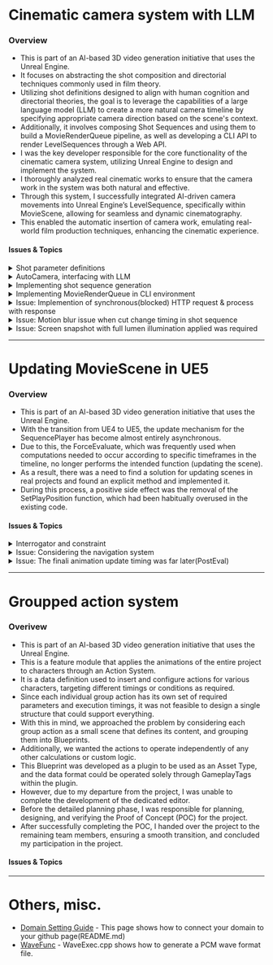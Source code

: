 
# Cinematic camera system with LLM
### Overview
- This is part of an AI-based 3D video generation initiative that uses the Unreal Engine.
- It focuses on abstracting the shot composition and directorial techniques commonly used in film theory.
- Utilizing shot definitions designed to align with human cognition and directorial theories, the goal is to leverage the capabilities of a large language model (LLM) to create a more natural camera timeline by specifying appropriate camera direction based on the scene's context.
- Additionally, it involves composing Shot Sequences and using them to build a MovieRenderQueue pipeline, as well as developing a CLI API to render LevelSequences through a Web API.
- I was the key developer responsible for the core functionality of the cinematic camera system, utilizing Unreal Engine to design and implement the system.
- I thoroughly analyzed real cinematic works to ensure that the camera work in the system was both natural and effective.
- Through this system, I successfully integrated AI-driven camera movements into Unreal Engine’s LevelSequence, specifically within MovieScene, allowing for seamless and dynamic cinematography.
- This enabled the automatic insertion of camera work, emulating real-world film production techniques, enhancing the cinematic experience.

#### Issues & Topics
<details>
  <summary>Shot parameter definitions</summary>
</details>
<details>
  <summary>AutoCamera, interfacing with LLM</summary>
</details>
<details>
  <summary>Implementing shot sequence generation</summary>
</details>
<details>
  <summary>Implementing MovieRenderQueue in CLI environment</summary>
</details>
<details>
  <summary>Issue: Implemention of synchronous(blocked) HTTP request & process with response</summary>
</details>
<details>
  <summary>Issue: Motion blur issue when cut change timing in shot sequence</summary>
</details>
<details>
  <summary>Issue: Screen snapshot with full lumen illumination applied was required</summary>
</details>

---

# Updating MovieScene in UE5
### Overview
- This is part of an AI-based 3D video generation initiative that uses the Unreal Engine.
- With the transition from UE4 to UE5, the update mechanism for the SequencePlayer has become almost entirely asynchronous.
- Due to this, the ForceEvaluate, which was frequently used when computations needed to occur according to specific timeframes in the timeline, no longer performs the intended function (updating the scene).
- As a result, there was a need to find a solution for updating scenes in real projects and found an explicit method and implemented it.
- During this process, a positive side effect was the removal of the SetPlayPosition function, which had been habitually overused in the existing code.

#### Issues & Topics
<details>
  <summary>  Interrogator and constraint</summary>
</details>
<details>
  <summary>Issue: Considering the navigation system</summary>
</details>
<details>
  <summary>Issue: The finali animation update timing was far later(PostEval)</summary>
</details>

---

# Groupped action system
### Overivew
- This is part of an AI-based 3D video generation initiative that uses the Unreal Engine.
- This is a feature module that applies the animations of the entire project to characters through an Action System.
- It is a data definition used to insert and configure actions for various characters, targeting different timings or conditions as required.
- Since each individual group action has its own set of required parameters and execution timings, it was not feasible to design a single structure that could support everything.
- With this in mind, we approached the problem by considering each group action as a small scene that defines its content, and grouping them into Blueprints.
- Additionally, we wanted the actions to operate independently of any other calculations or custom logic.
- This Blueprint was developed as a plugin to be used as an Asset Type, and the data format could be operated solely through GameplayTags within the plugin.
- However, due to my departure from the project, I was unable to complete the development of the dedicated editor.
- Before the detailed planning phase, I was responsible for planning, designing, and verifying the Proof of Concept (POC) for the project.
- After successfully completing the POC, I handed over the project to the remaining team members, ensuring a smooth transition, and concluded my participation in the project.

#### Issues & Topics

---

# Others, misc.
- [Domain Setting Guide](https://github.com/dcode1119/DomainSettingGuide) - This page shows how to connect your domain to your github page(README.md)
- [WaveFunc](https://github.com/dcode1119/WaveFunc) - WaveExec.cpp shows how to generate a PCM wave format file.
